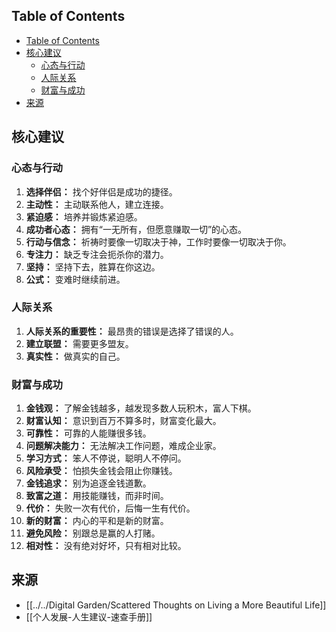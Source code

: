 ## Table of Contents

- [Table of Contents](#table-of-contents)
- [核心建议](#核心建议)
  - [心态与行动](#心态与行动)
  - [人际关系](#人际关系)
  - [财富与成功](#财富与成功)
- [来源](#来源)

## 核心建议

### 心态与行动

1. **选择伴侣：** 找个好伴侣是成功的捷径。
2. **主动性：** 主动联系他人，建立连接。
3. **紧迫感：** 培养并锻炼紧迫感。
4. **成功者心态：** 拥有“一无所有，但愿意赚取一切”的心态。
5. **行动与信念：** 祈祷时要像一切取决于神，工作时要像一切取决于你。
6. **专注力：** 缺乏专注会扼杀你的潜力。
7. **坚持：** 坚持下去，胜算在你这边。
8. **公式：** 变难时继续前进。

### 人际关系

1. **人际关系的重要性：** 最昂贵的错误是选择了错误的人。
2. **建立联盟：** 需要更多盟友。
3. **真实性：** 做真实的自己。

### 财富与成功

1. **金钱观：** 了解金钱越多，越发现多数人玩积木，富人下棋。
2. **财富认知：** 意识到百万不算多时，财富变化最大。
3. **可靠性：** 可靠的人能赚很多钱。
4. **问题解决能力：** 无法解决工作问题，难成企业家。
5. **学习方式：** 笨人不停说，聪明人不停问。
6. **风险承受：** 怕损失金钱会阻止你赚钱。
7. **金钱追求：** 别为追逐金钱道歉。
8. **致富之道：** 用技能赚钱，而非时间。
9. **代价：** 失败一次有代价，后悔一生有代价。
10. **新的财富：** 内心的平和是新的财富。
11. **避免风险：** 别跟总是赢的人打赌。
12. **相对性：** 没有绝对好坏，只有相对比较。

## 来源

- [[../../Digital Garden/Scattered Thoughts on Living a More Beautiful Life]]
- [[个人发展-人生建议-速查手册]]
